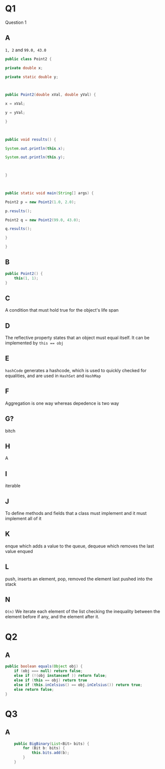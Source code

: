 
# Q1
Question 1
## A
`1, 2`
and
`99.0, 43.0`

```java
public class Point2 {

private double x;

private static double y;

  

public Point2(double xVal, double yVal) {

x = xVal;

y = yVal;

}

  

public void results() {

System.out.println(this.x);

System.out.println(this.y);

  

}

  

public static void main(String[] args) {

Point2 p = new Point2(1.0, 2.0);

p.results();

Point2 q = new Point2(99.0, 43.0);

q.results();

}

}
```
## B
```java
public Point2() {
	this(1, 1);
}
```
## C
A condition that must hold true for the object's life span
## D
The reflective property states that an object must equal itself. It can be implemented by `this == obj`
## E
`hashCode` generates a hashcode, which is used to quickly checked for equalities, and are used in `HashSet` and `HashMap`
## F
Aggregation is one way whereas depedence is two way
## G?
bitch
## H
A
## I
iterable
## J
To define methods and fields that a class must implement and it must implement all of it
## K
enque which adds a value to the queue, dequeue which removes the last value enqued 

## L
push, inserts an element, pop, removed the element last pushed into the stack
## N
`O(n)`
We iterate each element of the list checking the inequality between the element before if any, and the element after it. 

# Q2

## A
```java
public boolean equals(Object obj) {
	if (obj === null) return false;
	else if (!(obj instanceof )) return false;
	else if (this == obj) return true
	else if (this.inCelsius() == obj.inCelsius()) return true;
	else return false;
}
```

# Q3
## A
```java
	public BigBinary(List<Bit> bits) {
		for (Bit b: bits) {
			this.bits.add(b);
		}
	}
```
